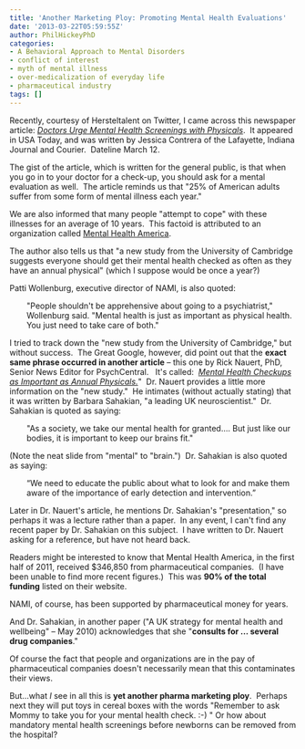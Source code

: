 ```yaml
---
title: 'Another Marketing Ploy: Promoting Mental Health Evaluations'
date: '2013-03-22T05:59:55Z'
author: PhilHickeyPhD
categories:
- A Behavioral Approach to Mental Disorders
- conflict of interest
- myth of mental illness
- over-medicalization of everyday life
- pharmaceutical industry
tags: []
---
```


Recently, courtesy of Hersteltalent on Twitter, I came across this newspaper article: <a href="http://www.usatoday.com/story/news/nation/2013/03/12/mental-health-checkups/1981495/"><i>Doctors Urge Mental Health Screenings with Physicals</i></a>.  It appeared in USA Today, and was written by Jessica Contrera of the Lafayette, Indiana Journal and Courier.  Dateline March 12.

The gist of the article, which is written for the general public, is that when you go in to your doctor for a check-up, you should ask for a mental evaluation as well.  The article reminds us that "25% of American adults suffer from some form of mental illness each year."

We are also informed that many people "attempt to cope" with these illnesses for an average of 10 years.  This factoid is attributed to an organization called <a href="http://www.mentalhealthamerica.net/">Mental Health America</a>.

The author also tells us that "a new study from the University of Cambridge suggests everyone should get their mental health checked as often as they have an annual physical" (which I suppose would be once a year?)

Patti Wollenburg, executive director of NAMI, is also quoted:
<p style="padding-left: 30px;">"People shouldn't be apprehensive about going to a psychiatrist," Wollenburg said. "Mental health is just as important as physical health. You just need to take care of both."</p>
I tried to track down the "new study from the University of Cambridge," but without success.  The Great Google, however, did point out that the <strong>exact same phrase occurred in another article</strong> – this one by Rick Nauert, PhD, Senior News Editor for PsychCentral.   It's called:  <a href="http://psychcentral.com/news/2013/02/18/mental-health-checkups-as-important-as-annual-physicals/51727.html"><em>Mental Health Checkups as Important as Annual Physicals.</em></a>"  Dr. Nauert provides a little more information on the "new study."  He intimates (without actually stating) that it was written by Barbara Sahakian, "a leading UK neuroscientist."  Dr. Sahakian is quoted as saying:
<p style="padding-left: 30px;">"As a society, we take our mental health for granted…. But just like our bodies, it is important to keep our brains fit."</p>
(Note the neat slide from "mental" to "brain.")  Dr. Sahakian is also quoted as saying:
<p style="padding-left: 30px;">“We need to educate the public about what to look for and make them aware of the importance of early detection and intervention.”</p>
Later in Dr. Nauert's article, he mentions Dr. Sahakian's "presentation," so perhaps it was a lecture rather than a paper.  In any event, I can't find any recent paper by Dr. Sahakian on this subject.  I have written to Dr. Nauert asking for a reference, but have not heard back.

Readers might be interested to know that Mental Health America, in the first half of 2011, received $346,850 from pharmaceutical companies.  (I have been unable to find more recent figures.)  This was <strong>90% of the total funding</strong> listed on their website.

NAMI, of course, has been supported by pharmaceutical money for years.

And Dr. Sahakian, in another paper ("A UK strategy for mental health and wellbeing" – May 2010) acknowledges that she "<strong>consults for … several drug companies</strong>."

Of course the fact that people and organizations are in the pay of pharmaceutical companies doesn't necessarily mean that this contaminates their views.

But…what <i>I</i> see in all this is <strong>yet another pharma marketing ploy</strong>.  Perhaps next they will put toys in cereal boxes with the words "Remember to ask Mommy to take you for your mental health check. :-) " Or how about mandatory mental health screenings before newborns can be removed from the hospital?

&nbsp;

&nbsp;
